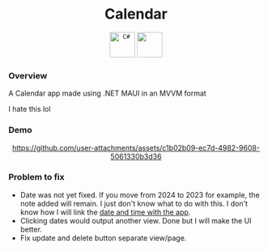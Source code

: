 <div align="center">

# Calendar
  
</div>

<div align="center">
	<code><img width="50" src="https://user-images.githubusercontent.com/25181517/121405384-444d7300-c95d-11eb-959f-913020d3bf90.png" alt="C#" title="C#"/></code>
  <code><img width=50 src=https://github.com/user-attachments/assets/c3760a22-1c75-440c-bf23-8eff5c7c1fa1 /></code>

</div>

### Overview

A Calendar app made using .NET MAUI in an MVVM format

I hate this lol



### Demo

<div align="center">
  



https://github.com/user-attachments/assets/c1b02b09-ec7d-4982-9608-5061330b3d36




</div>


### Problem to fix


* Date was not yet fixed. If you move from 2024 to 2023 for example, the note added will remain. I just don't know what to do with this. I don't know how I will link the [date and time with the app](https://learn.microsoft.com/en-us/dotnet/maui/user-interface/controls/datepicker?view=net-maui-8.0).
* Clicking dates would output another view. Done but I will make the UI better.
* Fix update and delete button separate view/page.




  
